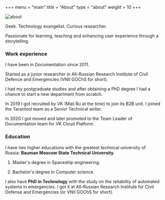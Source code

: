 +++
menu = "main"
title = "About"
type = "about"
weight = 10
+++

![about](../images/about_me_light.jpg)

Geek. Technology evangelist. Curious researcher.

Passionate for learning, teaching and enhancing user experience through a storytelling.

### Work experience

I have been in Documentation since 2011.

Started as a junior researcher in All-Russian Research Institute of Civil Defence and Emergencies (VNII GOChS for short).

I had my postgraduate studies and after obtaining a PhD degree I had a chance to start a new department from scratch.

In 2019 I got recruited by VK (Mail.Ru at the time) to join its B2B unit. I joined the Tarantool team as a Senior Technical writer.

In 2020 I got moved and later promoted to the Team Leader of Documentation team for VK Cloud Platform.

### Education

I have two higher educations with the greatest technical university of Russia: **Bauman Moscow State Technical University**.

1. Master's degree in Spaceship engineering.

2. Bachelor's degree in Computer science.

I also have **PhD in Technology** with the study on the reliability of automated systems in emergencies. I got it at All-Russian Research Institute for Civil Defense and Emergencies (or VNII GOChS for short).
